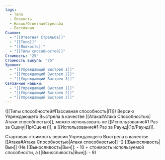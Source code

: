 ```yaml
---
tags:
  - Тело
  - Ловкость
  - Навык/ОтветнаяСтрельба
  - Пассивная
Ссылки:
  - "[[Ответная Стрельба]]"
  - "[[Тело]]"
  - "[[Ловкость]]"
  - "[[Типы способностей]]"
Стоимость: "25"
Стоимость выкупа: "75"
Уровни:
  - "[[Упреждающий Выстрел 1]]"
  - "[[Упреждающий Выстрел 2]]"
  - "[[Упреждающий Выстрел 3]]"
Связанные навыки:
  - "[[Упреждающий Выстрел 1]]"
  - "[[Упреждающий Выстрел 2]]"
  - "[[Упреждающий Выстрел 3]]"
---
```

([[Типы способностей#Пассивная способность|П]]) Версию Упреждающего Выстрела в качестве [[Атака#Атака Способностью|Атаки способностью]], можно использовать не [[Использование#1 Раз за Сцену|(1р/Сцена)]], а [[Использование#1 Раз за Раунд|(1р/Раунд)]].

Стартовая стоимость версии Упреждающего Выстрела в качестве [[Атака#Атака Способностью|Атаки способностью]] -2 [[Выносливость|Вын]] (Не [[Выносливость|Вын]]: - 10 + стоимость используемой способности, а [[Выносливость|Вын]]: - 8)